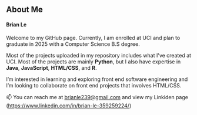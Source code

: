 ## About Me
#### Brian Le

Welcome to my GitHub page. Currently, I am enrolled at UCI and plan to graduate in 2025 with a Computer Science B.S degree.

Most of the projects uploaded in my repository includes what I've created at UCI. Most of the projects are mainly **Python**, but I also have expertise in **Java**, **JavaScript**, **HTML/CSS**, and **R**. 

I’m interested in learning and exploring front end software engineering and I’m looking to collaborate on front end projects that involves HTML/CSS. 

📫 You can reach me at brianle239@gmail.com and view my Linkiden page (https://www.linkedin.com/in/brian-le-359259224/) 


